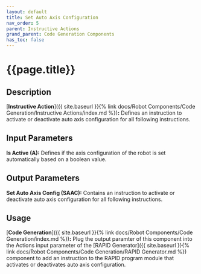 ```yaml
---
layout: default
title: Set Auto Axis Configuration
nav_order: 5
parent: Instructive Actions
grand_parent: Code Generation Components
has_toc: false
---
```


# **{{page.title}}**

## **Description**

[**Instructive Action**]({{ site.baseurl }}{% link docs/Robot Components/Code Generation/Instructive Actions/index.md %})**:** Defines an instruction to activate or deactivate auto axis configuration for all following instructions.

## **Input Parameters**

**Is Active (A):** Defines if the axis configuration of the robot is set automatically based on a boolean value.

## **Output Parameters**

**Set Auto Axis Config (SAAC):** Contains an instruction to activate or deactivate auto axis configuration for all following instructions.

## **Usage**

[**Code Generation**]({{ site.baseurl }}{% link docs/Robot Components/Code Generation/index.md %})**:** Plug the output paramter of this component into the Actions input parameter of the [RAPID Generator]({{ site.baseurl }}{% link docs/Robot Components/Code Generation/RAPID Generator.md %}) component to add an instruction to the RAPID program module that activates or deactivates auto axis configuration.